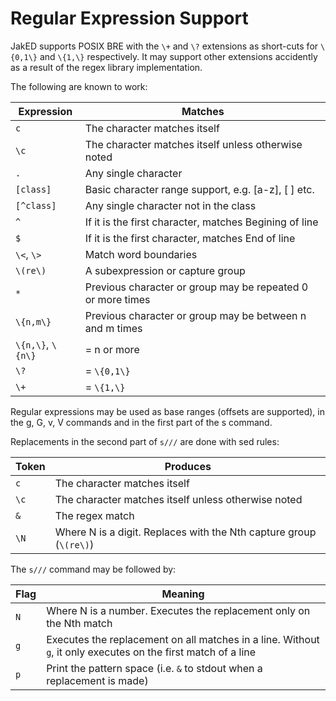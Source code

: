 Regular Expression Support
==========================

JakED supports POSIX BRE with the `\+` and `\?` extensions as short-cuts for `\{0,1\}` and `\{1,\}` respectively. It may support other extensions accidently as a result of the regex library implementation.

The following are known to work:

| Expression            | Matches                                       |
|-----------------------|-----------------------------------------------|
| `c`                   | The character matches itself                  |
| `\c`                  | The character matches itself unless otherwise noted |
| `.`                   | Any single character                          |
| `[class]`             | Basic character range support, e.g. [a-z], [ ] etc. |
| `[^class]`            | Any single character not in the class         |
| `^`                   | If it is the first character, matches Begining of line |
| `$`                   | If it is the first character, matches End of line |
| `\<`, `\>`            | Match word boundaries                         |
| `\(re\)`              | A subexpression or capture group              |
| `*`                   | Previous character or group may be repeated 0 or more times |
| `\{n,m\}`             | Previous character or group may be between n and m times |
| `\{n,\}`, `\{n\}`     | = n or more                                   |
| `\?`                  | = `\{0,1\}`                                   |
| `\+`                  | = `\{1,\}`                                    |

Regular expressions may be used as base ranges (offsets are supported), in the g, G, v, V commands and in the first part of the s command.

Replacements in the second part of `s///` are done with sed rules:

| Token                 | Produces                                      |
|-----------------------|-----------------------------------------------|
| `c`                   | The character matches itself                  |
| `\c`                  | The character matches itself unless otherwise noted |
| `&`                   | The regex match                               |
| `\N`                  | Where N is a digit. Replaces with the Nth capture group (`\(re\)`) |

The `s///` command may be followed by:

| Flag                  | Meaning                                       |
|-----------------------|-----------------------------------------------|
| `N`                   | Where N is a number. Executes the replacement only on the Nth match |
| `g`                   | Executes the replacement on all matches in a line. Without `g`, it only executes on the first match of a line |
| `p`                   | Print the pattern space (i.e. `&` to stdout when a replacement is made) |
